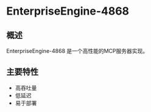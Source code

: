 # EnterpriseEngine-4868

## 概述

EnterpriseEngine-4868 是一个高性能的MCP服务器实现。

## 主要特性

- 高吞吐量
- 低延迟
- 易于部署
